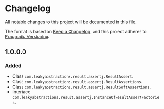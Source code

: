 
# Changelog

All notable changes to this project will be documented in this file.

The format is based on [Keep a Changelog](https://keepachangelog.com/en/1.1.0/),
and this project adheres to [Pragmatic Versioning](https://pragver.github.io/spec/1.0.0.0.html).


## [1.0.0.0]

### Added

- Class `com.leakyabstractions.result.assertj.ResultAssert`.
- Class `com.leakyabstractions.result.assertj.ResultAssertions`.
- Class `com.leakyabstractions.result.assertj.ResultSoftAssertions`.
- Interface `com.leakyabstractions.result.assertj.InstanceOfResultAssertFactories`.


[1.0.0.0]: https://github.com/LeakyAbstractions/result-assertj/releases/tag/1.0.0.0
